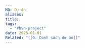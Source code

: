 ```yaml
---
Mã: Dự án
aliases: 
title: 
tags:
  - "#hvn-project"
date: 2025-01-01
Related: "[[0. Danh sách dự án]]"
---
```

